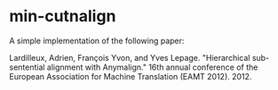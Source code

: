 # min-cutnalign
A simple implementation of the following paper:

Lardilleux, Adrien, François Yvon, and Yves Lepage.
"Hierarchical sub-sentential alignment with Anymalign." 
16th annual conference of the European Association for Machine Translation (EAMT 2012). 2012.



